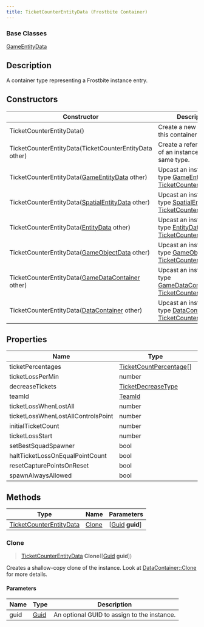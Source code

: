 ```yaml
---
title: TicketCounterEntityData (Frostbite Container)
---
```

### Base Classes

[GameEntityData](GameEntityData)

## Description

A container type representing a Frostbite instance entry.

## Constructors

| Constructor                                                                        | Description                                                                                                                           |
| ---------------------------------------------------------------------------------- | ------------------------------------------------------------------------------------------------------------------------------------- |
| TicketCounterEntityData()                                                          | Create a new instance of this container type.                                                                                         |
| TicketCounterEntityData(TicketCounterEntityData other)                             | Create a reference copy of an instance of the same type.                                                                              |
| TicketCounterEntityData([GameEntityData](GameEntityData) other)                    | Upcast an instance of type [GameEntityData](GameEntityData) to [TicketCounterEntityData](TicketCounterEntityData).                    |
| TicketCounterEntityData([SpatialEntityData](SpatialEntityData) other)              | Upcast an instance of type [SpatialEntityData](SpatialEntityData) to [TicketCounterEntityData](TicketCounterEntityData).              |
| TicketCounterEntityData([EntityData](EntityData) other)                            | Upcast an instance of type [EntityData](EntityData) to [TicketCounterEntityData](TicketCounterEntityData).                            |
| TicketCounterEntityData([GameObjectData](GameObjectData) other)                    | Upcast an instance of type [GameObjectData](GameObjectData) to [TicketCounterEntityData](TicketCounterEntityData).                    |
| TicketCounterEntityData([GameDataContainer](GameDataContainer) other)              | Upcast an instance of type [GameDataContainer](GameDataContainer) to [TicketCounterEntityData](TicketCounterEntityData).              |
| TicketCounterEntityData([DataContainer](/vext/ref/cls/shr/datacontainer) other) | Upcast an instance of type [DataContainer](/vext/ref/cls/shr/datacontainer) to [TicketCounterEntityData](TicketCounterEntityData). |

## Properties

| Name                               | Type                                               | Description |
| ---------------------------------- | -------------------------------------------------- | ----------- |
| ticketPercentages                  | [TicketCountPercentage](TicketCountPercentage)\[\] |             |
| ticketLossPerMin                   | number                                             |             |
| decreaseTickets                    | [TicketDecreaseType](TicketDecreaseType)           |             |
| teamId                             | [TeamId](TeamId)                                   |             |
| ticketLossWhenLostAll              | number                                             |             |
| ticketLossWhenLostAllControlsPoint | number                                             |             |
| initialTicketCount                 | number                                             |             |
| ticketLossStart                    | number                                             |             |
| setBestSquadSpawner                | bool                                               |             |
| haltTicketLossOnEqualPointCount    | bool                                               |             |
| resetCapturePointsOnReset          | bool                                               |             |
| spawnAlwaysAllowed                 | bool                                               |             |

## Methods

| Type                                               | Name            | Parameters                                     |
| -------------------------------------------------- | --------------- | ---------------------------------------------- |
| [TicketCounterEntityData](TicketCounterEntityData) | [Clone](#clone) | \[[Guid](/vext/ref/cls/shr/guid) **guid**\] |

### Clone

> [TicketCounterEntityData](TicketCounterEntityData) **Clone**(\[[Guid](/vext/ref/cls/shr/guid) **guid**\])

Creates a shallow-copy clone of the instance. Look at [DataContainer::Clone](/vext/ref/cls/shr/datacontainer#clone) for more details.

#### Parameters

| Name | Type         | Description                                 |
| ---- | ------------ | ------------------------------------------- |
| guid | [Guid](Guid) | An optional GUID to assign to the instance. |
